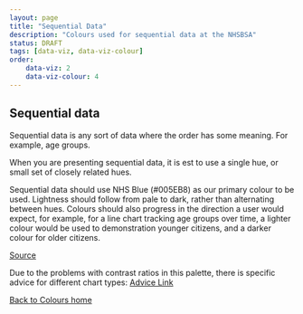 ```yaml
---
layout: page
title: "Sequential Data"
description: "Colours used for sequential data at the NHSBSA"
status: DRAFT
tags: [data-viz, data-viz-colour]
order:
    data-viz: 2
    data-viz-colour: 4
---
```

## Sequential data  
  
Sequential data is any sort of data where the order has some meaning. For example, age groups.  
  
When you are presenting sequential data, it is est to use a single hue, or small set of closely related hues.  
  
Sequential data should use NHS Blue (#005EB8) as our primary colour to be used. Lightness should follow from pale to dark, rather than alternating between hues. Colours should also progress in the direction a user would expect, for example, for a line chart tracking age groups over time, a lighter colour would be used to demonstration younger citizens, and a darker colour for older citizens.  
  
[Source][seq 1]  
  
Due to the problems with contrast ratios in this palette, there is specific advice for different chart types: [Advice Link][seq 2]  


[Back to Colours home](../colour/colour.md)  
  
  
[seq 1]: https://style.ons.gov.uk/data-visualisation/using-colours/using-colour-in-line-charts/
[seq 2]: https://analysisfunction.civilservice.gov.uk/policy-store/data-visualisation-colours-in-charts/#section-6